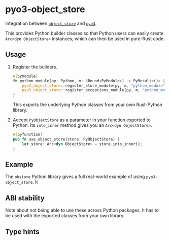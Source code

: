 # pyo3-object_store

Integration between [`object_store`](https://docs.rs/object_store) and [`pyo3`](https://github.com/PyO3/pyo3).

This provides Python builder classes so that Python users can easily create `Arc<dyn ObjectStore>` instances, which can then be used in pure-Rust code.

## Usage

1. Register the builders.

    ```rs
    #[pymodule]
    fn python_module(py: Python, m: &Bound<PyModule>) -> PyResult<()> {
        pyo3_object_store::register_store_module(py, m, "python_module")?;
        pyo3_object_store::register_exceptions_module(py, m, "python_module")?;
    }
    ```

    This exports the underlying Python classes from your own Rust-Python library.

2. Accept `PyObjectStore` as a parameter in your function exported to Python. Its `into_inner` method gives you an `Arc<dyn ObjectStore>`.

    ```rs
    #[pyfunction]
    pub fn use_object_store(store: PyObjectStore) {
        let store: Arc<dyn ObjectStore> = store.into_inner();
    }
    ```

## Example

The `obstore` Python library gives a full real-world example of using `pyo3-object_store`. It

## ABI stability

Note about not being able to use these across Python packages. It has to be used with the exported classes from your own library.

## Type hints
